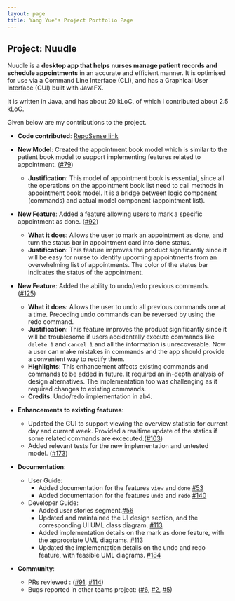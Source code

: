 ```yaml
---
layout: page
title: Yang Yue's Project Portfolio Page
---
```


## Project: Nuudle

Nuudle is a **desktop app that helps nurses manage patient records and schedule appointments** in an accurate and efficient manner.
It is optimised for use via a Command Line Interface (CLI), and has a Graphical User Interface (GUI) built with JavaFX.

It is written in Java, and has about 20 kLoC, of which I contributed about 2.5 kLoC.

Given below are my contributions to the project.

* **Code contributed**: [RepoSense link](https://nus-cs2103-ay2021s1.github.io/tp-dashboard/#breakdown=true&search=yangyue128-helen)

* **New Model**: Created the appointment book model which is similar to the patient book model to support implementing features related to appointment. ([\#79](https://github.com/AY2021S1-CS2103T-T12-4/tp/pull/79))
  * **Justification**: This model of appointment book is essential, since all the operations on the appointment book list need to call methods in appointment book model. It is a bridge between logic component (commands) and actual model component (appointment list).

* **New Feature**: Added a feature allowing users to mark a specific appointment as done. ([\#92](https://github.com/AY2021S1-CS2103T-T12-4/tp/pull/92))
  * **What it does**: Allows the user to mark an appointment as done, and turn the status bar in appointment card into done status.
  * **Justification**: This feature improves the product significantly since it will be easy for nurse to identify upcoming appointments from an overwhelming list of appointments. The color of the status bar indicates the status of the appointment.
  
* **New Feature**: Added the ability to undo/redo previous commands. ([\#125](https://github.com/AY2021S1-CS2103T-T12-4/tp/pull/125))
  * **What it does**: Allows the user to undo all previous commands one at a time. Preceding undo commands can be reversed by using the redo command.
  * **Justification**: This feature improves the product significantly since it will be troublesome if users accidentally execute commands like `delete 1` and `cancel 1` and all the information is unrecoverable. Now a user can make mistakes in commands and the app should provide a convenient way to rectify them.
  * **Highlights**: This enhancement affects existing commands and commands to be added in future. It required an in-depth analysis of design alternatives. The implementation too was challenging as it required changes to existing commands.
  * **Credits**: Undo/redo implementation in ab4.
  
* **Enhancements to existing features**:
  * Updated the GUI to support viewing the overview statistic for current day and current week. Provided a realtime update of the statics if some related commands are excecuted.([\#103](https://github.com/AY2021S1-CS2103T-T12-4/tp/pull/103))
  * Added relevant tests for the new implementation and untested model. ([\#173](https://github.com/AY2021S1-CS2103T-T12-4/tp/pull/173))

* **Documentation**:
  * User Guide:
    * Added documentation for the features `view` and `done` [\#53](https://github.com/AY2021S1-CS2103T-T12-4/tp/pull/53)
    * Added documentation for the features `undo` and `redo` [\#140](https://github.com/AY2021S1-CS2103T-T12-4/tp/pull/140)
  * Developer Guide:
    * Added user stories segment.[\#56](https://github.com/AY2021S1-CS2103T-T12-4/tp/pull/56)
    * Updated and maintained the UI design section, and the corresponding UI UML class diagram. [\#113](https://github.com/AY2021S1-CS2103T-T12-4/tp/pull/113)
    * Added implementation details on the mark as done feature, with the appropriate UML diagrams. [\#113](https://github.com/AY2021S1-CS2103T-T12-4/tp/pull/113)
    * Updated the implementation details on the undo and redo feature, with feasible UML diagrams. [\#184](https://github.com/AY2021S1-CS2103T-T12-4/tp/pull/184)

* **Community**:
  * PRs reviewed : ([\#91](https://github.com/AY2021S1-CS2103T-T12-4/tp/pull/91), [\#114](https://github.com/AY2021S1-CS2103T-T12-4/tp/pull/114))
  * Bugs reported in other teams project: ([\#6](https://github.com/YangYue128-helen/ped/issues/6), [\#2](https://github.com/YangYue128-helen/ped/issues/2), [\#5](https://github.com/YangYue128-helen/ped/issues/5))
